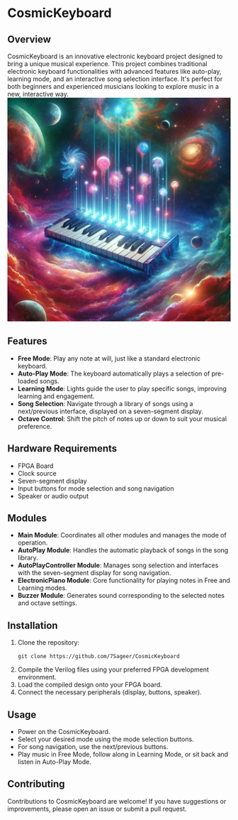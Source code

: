 # CosmicKeyboard

## Overview

CosmicKeyboard is an innovative electronic keyboard project designed to bring a unique musical experience. This project combines traditional electronic keyboard functionalities with advanced features like auto-play, learning mode, and an interactive song selection interface. It's perfect for both beginners and experienced musicians looking to explore music in a new, interactive way.
![CosmicKeyboard Image](keyboard.png "CosmicKeyboard")

## Features

- **Free Mode**: Play any note at will, just like a standard electronic keyboard.
- **Auto-Play Mode**: The keyboard automatically plays a selection of pre-loaded songs.
- **Learning Mode**: Lights guide the user to play specific songs, improving learning and engagement.
- **Song Selection**: Navigate through a library of songs using a next/previous interface, displayed on a seven-segment display.
- **Octave Control**: Shift the pitch of notes up or down to suit your musical preference.

## Hardware Requirements

- FPGA Board
- Clock source
- Seven-segment display
- Input buttons for mode selection and song navigation
- Speaker or audio output

## Modules

- **Main Module**: Coordinates all other modules and manages the mode of operation.
- **AutoPlay Module**: Handles the automatic playback of songs in the song library.
- **AutoPlayController Module**: Manages song selection and interfaces with the seven-segment display for song navigation.
- **ElectronicPiano Module**: Core functionality for playing notes in Free and Learning modes.
- **Buzzer Module**: Generates sound corresponding to the selected notes and octave settings.

## Installation

1. Clone the repository:
   ```
   git clone https://github.com/7Sageer/CosmicKeyboard
   ```
2. Compile the Verilog files using your preferred FPGA development environment.
3. Load the compiled design onto your FPGA board.
4. Connect the necessary peripherals (display, buttons, speaker).

## Usage

- Power on the CosmicKeyboard.
- Select your desired mode using the mode selection buttons.
- For song navigation, use the next/previous buttons.
- Play music in Free Mode, follow along in Learning Mode, or sit back and listen in Auto-Play Mode.

## Contributing

Contributions to CosmicKeyboard are welcome! If you have suggestions or improvements, please open an issue or submit a pull request.
